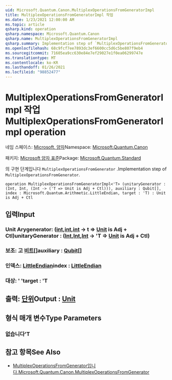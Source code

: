 ```yaml
---
uid: Microsoft.Quantum.Canon.MultiplexOperationsFromGeneratorImpl
title: MultiplexOperationsFromGeneratorImpl 작업
ms.date: 1/23/2021 12:00:00 AM
ms.topic: article
qsharp.kind: operation
qsharp.namespace: Microsoft.Quantum.Canon
qsharp.name: MultiplexOperationsFromGeneratorImpl
qsharp.summary: Implementation step of `MultiplexOperationsFromGenerator`.
ms.openlocfilehash: 68c9fcf7ee7893dc3ef6600cc5d6c5be807f9eb4
ms.sourcegitcommit: 71605ea9cc630e84e7ef29027e1f0ea06299747e
ms.translationtype: MT
ms.contentlocale: ko-KR
ms.lasthandoff: 01/26/2021
ms.locfileid: "98852477"
---
```

# <a name="multiplexoperationsfromgeneratorimpl-operation"></a><span data-ttu-id="2c993-102">MultiplexOperationsFromGeneratorImpl 작업</span><span class="sxs-lookup"><span data-stu-id="2c993-102">MultiplexOperationsFromGeneratorImpl operation</span></span>

<span data-ttu-id="2c993-103">네임 스페이스: [Microsoft. 양자](xref:Microsoft.Quantum.Canon)</span><span class="sxs-lookup"><span data-stu-id="2c993-103">Namespace: [Microsoft.Quantum.Canon](xref:Microsoft.Quantum.Canon)</span></span>

<span data-ttu-id="2c993-104">패키지: [Microsoft 양자 표준](https://nuget.org/packages/Microsoft.Quantum.Standard)</span><span class="sxs-lookup"><span data-stu-id="2c993-104">Package: [Microsoft.Quantum.Standard](https://nuget.org/packages/Microsoft.Quantum.Standard)</span></span>


<span data-ttu-id="2c993-105">의 구현 단계입니다 `MultiplexOperationsFromGenerator` .</span><span class="sxs-lookup"><span data-stu-id="2c993-105">Implementation step of `MultiplexOperationsFromGenerator`.</span></span>

```qsharp
operation MultiplexOperationsFromGeneratorImpl<'T> (unitaryGenerator : (Int, Int, (Int -> ('T => Unit is Adj + Ctl))), auxiliary : Qubit[], index : Microsoft.Quantum.Arithmetic.LittleEndian, target : 'T) : Unit is Adj + Ctl
```


## <a name="input"></a><span data-ttu-id="2c993-106">입력</span><span class="sxs-lookup"><span data-stu-id="2c993-106">Input</span></span>

### <a name="unitarygenerator--intintint---t--unit--is-adj--ctl"></a><span data-ttu-id="2c993-107">Unit Arygenerator: ([int](xref:microsoft.quantum.lang-ref.int),[int](xref:microsoft.quantum.lang-ref.int),[int](xref:microsoft.quantum.lang-ref.int) -> t => [Unit](xref:microsoft.quantum.lang-ref.unit)  is Adj + Ctl)</span><span class="sxs-lookup"><span data-stu-id="2c993-107">unitaryGenerator : ([Int](xref:microsoft.quantum.lang-ref.int),[Int](xref:microsoft.quantum.lang-ref.int),[Int](xref:microsoft.quantum.lang-ref.int) -> 'T => [Unit](xref:microsoft.quantum.lang-ref.unit)  is Adj + Ctl)</span></span>




### <a name="auxiliary--qubit"></a><span data-ttu-id="2c993-108">보조: 고 [비트](xref:microsoft.quantum.lang-ref.qubit)[]</span><span class="sxs-lookup"><span data-stu-id="2c993-108">auxiliary : [Qubit](xref:microsoft.quantum.lang-ref.qubit)[]</span></span>




### <a name="index--littleendian"></a><span data-ttu-id="2c993-109">인덱스: [LittleEndian](xref:Microsoft.Quantum.Arithmetic.LittleEndian)</span><span class="sxs-lookup"><span data-stu-id="2c993-109">index : [LittleEndian](xref:Microsoft.Quantum.Arithmetic.LittleEndian)</span></span>




### <a name="target--t"></a><span data-ttu-id="2c993-110">대상: ' '</span><span class="sxs-lookup"><span data-stu-id="2c993-110">target : 'T</span></span>





## <a name="output--unit"></a><span data-ttu-id="2c993-111">출력: [단위](xref:microsoft.quantum.lang-ref.unit)</span><span class="sxs-lookup"><span data-stu-id="2c993-111">Output : [Unit](xref:microsoft.quantum.lang-ref.unit)</span></span>



## <a name="type-parameters"></a><span data-ttu-id="2c993-112">형식 매개 변수</span><span class="sxs-lookup"><span data-stu-id="2c993-112">Type Parameters</span></span>

### <a name="t"></a><span data-ttu-id="2c993-113">없습니다</span><span class="sxs-lookup"><span data-stu-id="2c993-113">'T</span></span>



## <a name="see-also"></a><span data-ttu-id="2c993-114">참고 항목</span><span class="sxs-lookup"><span data-stu-id="2c993-114">See Also</span></span>

- [<span data-ttu-id="2c993-115">MultiplexOperationsFromGenerator입니다.</span><span class="sxs-lookup"><span data-stu-id="2c993-115">Microsoft.Quantum.Canon.MultiplexOperationsFromGenerator</span></span>](xref:Microsoft.Quantum.Canon.MultiplexOperationsFromGenerator)